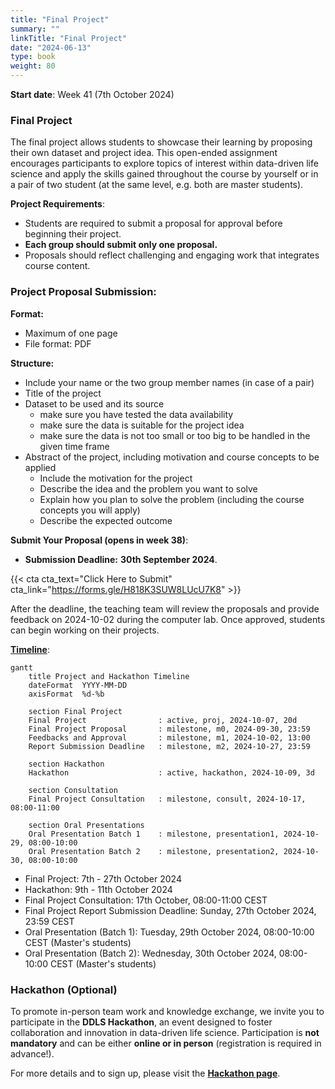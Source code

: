 ```yaml
---
title: "Final Project"
summary: ""
linkTitle: "Final Project"
date: "2024-06-13"
type: book
weight: 80
---
```


<!-- updated: 14.09.2024 -->

**Start date**: Week 41 (7th October 2024)

### Final Project

The final project allows students to showcase their learning by proposing their own dataset and project idea. This open-ended assignment encourages participants to explore topics of interest within data-driven life science and apply the skills gained throughout the course by yourself or in a pair of two student (at the same level, e.g. both are master students).

**Project Requirements**:
- Students are required to submit a proposal for approval before beginning their project.
- **Each group should submit only one proposal.**
- Proposals should reflect challenging and engaging work that integrates course content.

### Project Proposal Submission:

**Format:**

- Maximum of one page
- File format: PDF

**Structure:**

- Include your name or the two group member names (in case of a pair)
- Title of the project
- Dataset to be used and its source
    - make sure you have tested the data availability
    - make sure the data is suitable for the project idea
    - make sure the data is not too small or too big to be handled in the given time frame
- Abstract of the project, including motivation and course concepts to be applied
    - Include the motivation for the project
    - Describe the idea and the problem you want to solve
    - Explain how you plan to solve the problem (including the course concepts you will apply)
    - Describe the expected outcome

**Submit Your Proposal (opens in week 38)**:

- **Submission Deadline:** **30th September 2024**.

{{< cta cta_text="Click Here to Submit" cta_link="https://forms.gle/H818K3SUW8LUcU7K8" >}}

After the deadline, the teaching team will review the proposals and provide feedback on 2024-10-02 during the computer lab. Once approved, students can begin working on their projects.

**[Timeline](../schedule/)**:

```mermaid
gantt
    title Project and Hackathon Timeline
    dateFormat  YYYY-MM-DD
    axisFormat  %d-%b

    section Final Project
    Final Project                : active, proj, 2024-10-07, 20d
    Final Project Proposal       : milestone, m0, 2024-09-30, 23:59
    Feedbacks and Approval       : milestone, m1, 2024-10-02, 13:00
    Report Submission Deadline   : milestone, m2, 2024-10-27, 23:59

    section Hackathon
    Hackathon                    : active, hackathon, 2024-10-09, 3d

    section Consultation
    Final Project Consultation   : milestone, consult, 2024-10-17, 08:00-11:00

    section Oral Presentations
    Oral Presentation Batch 1    : milestone, presentation1, 2024-10-29, 08:00-10:00
    Oral Presentation Batch 2    : milestone, presentation2, 2024-10-30, 08:00-10:00
```

- Final Project: 7th - 27th October 2024
- Hackathon: 9th - 11th October 2024
- Final Project Consultation: 17th October, 08:00-11:00 CEST
- Final Project Report Submission Deadline: Sunday, 27th October 2024, 23:59 CEST
- Oral Presentation (Batch 1): Tuesday, 29th October 2024, 08:00-10:00 CEST (Master's students)
- Oral Presentation (Batch 2): Wednesday, 30th October 2024, 08:00-10:00 CEST (Master's students)

### Hackathon (Optional)

To promote in-person team work and knowledge exchange, we invite you to participate in the **DDLS Hackathon**, an event designed to foster collaboration and innovation in data-driven life science. Participation is **not mandatory** and can be either **online or in person** (registration is required in advance!).

For more details and to sign up, please visit the **[Hackathon page](../hackathon/)**.